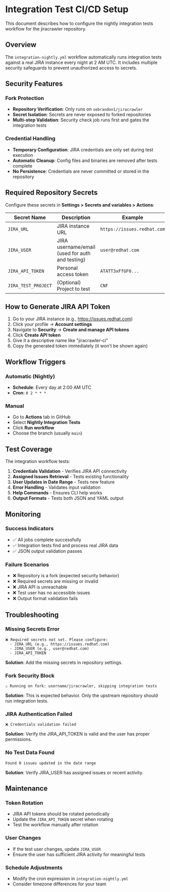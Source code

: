 # Integration Test CI/CD Setup

This document describes how to configure the nightly integration tests workflow for the jiracrawler repository.

## Overview

The `integration-nightly.yml` workflow automatically runs integration tests against a real JIRA instance every night at 2 AM UTC. It includes multiple security safeguards to prevent unauthorized access to secrets.

## Security Features

### Fork Protection
- **Repository Verification**: Only runs on `sebrandon1/jiracrawler` 
- **Secret Isolation**: Secrets are never exposed to forked repositories
- **Multi-step Validation**: Security check job runs first and gates the integration tests

### Credential Handling
- **Temporary Configuration**: JIRA credentials are only set during test execution
- **Automatic Cleanup**: Config files and binaries are removed after tests complete
- **No Persistence**: Credentials are never committed or stored in the repository

## Required Repository Secrets

Configure these secrets in **Settings > Secrets and variables > Actions**:

| Secret Name | Description | Example |
|-------------|-------------|---------|
| `JIRA_URL` | JIRA instance URL | `https://issues.redhat.com` |
| `JIRA_USER` | JIRA username/email (used for auth and testing) | `user@redhat.com` |
| `JIRA_API_TOKEN` | Personal access token | `ATATT3xFfGF0...` |
| `JIRA_TEST_PROJECT` | (Optional) Project to test | `CNF` |

## How to Generate JIRA API Token

1. Go to your JIRA instance (e.g., https://issues.redhat.com)
2. Click your profile → **Account settings**
3. Navigate to **Security** → **Create and manage API tokens**
4. Click **Create API token**
5. Give it a descriptive name like "jiracrawler-ci"
6. Copy the generated token immediately (it won't be shown again)

## Workflow Triggers

### Automatic (Nightly)
- **Schedule**: Every day at 2:00 AM UTC
- **Cron**: `0 2 * * *`

### Manual
- Go to **Actions** tab in GitHub
- Select **Nightly Integration Tests**
- Click **Run workflow**
- Choose the branch (usually `main`)

## Test Coverage

The integration workflow tests:

1. **Credentials Validation** - Verifies JIRA API connectivity
2. **Assigned Issues Retrieval** - Tests existing functionality  
3. **User Updates in Date Range** - Tests new feature
4. **Error Handling** - Validates input validation
5. **Help Commands** - Ensures CLI help works
6. **Output Formats** - Tests both JSON and YAML output

## Monitoring

### Success Indicators
- ✅ All jobs complete successfully
- ✅ Integration tests find and process real JIRA data
- ✅ JSON output validation passes

### Failure Scenarios
- ❌ Repository is a fork (expected security behavior)
- ❌ Required secrets are missing or invalid
- ❌ JIRA API is unreachable
- ❌ Test user has no accessible issues
- ❌ Output format validation fails

## Troubleshooting

### Missing Secrets Error
```
❌ Required secrets not set. Please configure:
  - JIRA_URL (e.g., https://issues.redhat.com)
  - JIRA_USER (e.g., user@redhat.com)
  - JIRA_API_TOKEN
```
**Solution**: Add the missing secrets in repository settings.

### Fork Security Block
```
⚠️ Running on fork: username/jiracrawler, skipping integration tests
```
**Solution**: This is expected behavior. Only the upstream repository should run integration tests.

### JIRA Authentication Failed
```
❌ Credentials validation failed
```
**Solution**: Verify the JIRA_API_TOKEN is valid and the user has proper permissions.

### No Test Data Found
```
Found 0 issues updated in the date range
```
**Solution**: Verify JIRA_USER has assigned issues or recent activity.

## Maintenance

### Token Rotation
- JIRA API tokens should be rotated periodically
- Update the `JIRA_API_TOKEN` secret when rotating
- Test the workflow manually after rotation

### User Changes
- If the test user changes, update `JIRA_USER`
- Ensure the user has sufficient JIRA activity for meaningful tests

### Schedule Adjustments
- Modify the cron expression in `integration-nightly.yml`
- Consider timezone differences for your team 